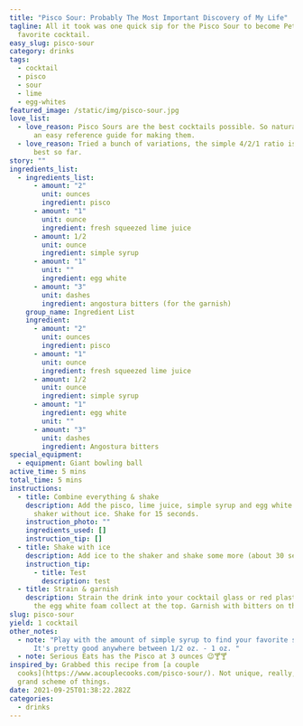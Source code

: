 ```yaml
---
title: "Pisco Sour: Probably The Most Important Discovery of My Life"
tagline: All it took was one quick sip for the Pisco Sour to become Peter's
  favorite cocktail.
easy_slug: pisco-sour
category: drinks
tags:
  - cocktail
  - pisco
  - sour
  - lime
  - egg-whites
featured_image: /static/img/pisco-sour.jpg
love_list:
  - love_reason: Pisco Sours are the best cocktails possible. So naturally we need
      an easy reference guide for making them.
  - love_reason: Tried a bunch of variations, the simple 4/2/1 ratio is simply the
      best so far.
story: ""
ingredients_list:
  - ingredients_list:
      - amount: "2"
        unit: ounces
        ingredient: pisco
      - amount: "1"
        unit: ounce
        ingredient: fresh squeezed lime juice
      - amount: 1/2
        unit: ounce
        ingredient: simple syrup
      - amount: "1"
        unit: ""
        ingredient: egg white
      - amount: "3"
        unit: dashes
        ingredient: angostura bitters (for the garnish)
    group_name: Ingredient List
    ingredient:
      - amount: "2"
        unit: ounces
        ingredient: pisco
      - amount: "1"
        unit: ounce
        ingredient: fresh squeezed lime juice
      - amount: 1/2
        unit: ounce
        ingredient: simple syrup
      - amount: "1"
        ingredient: egg white
        unit: ""
      - amount: "3"
        unit: dashes
        ingredient: Angostura bitters
special_equipment:
  - equipment: Giant bowling ball
active_time: 5 mins
total_time: 5 mins
instructions:
  - title: Combine everything & shake
    description: Add the pisco, lime juice, simple syrup and egg white to a cocktail
      shaker without ice. Shake for 15 seconds.
    instruction_photo: ""
    ingredients_used: []
    instruction_tip: []
  - title: Shake with ice
    description: Add ice to the shaker and shake some more (about 30 seconds).
    instruction_tip:
      - title: Test
        description: test
  - title: Strain & garnish
    description: Strain the drink into your cocktail glass or red plastic cup. Watch
      the egg white foam collect at the top. Garnish with bitters on the foam.
slug: pisco-sour
yield: 1 cocktail
other_notes:
  - note: "Play with the amount of simple syrup to find your favorite sweet spot.
      It's pretty good anywhere between 1/2 oz. - 1 oz. "
  - note: Serious Eats has the Pisco at 3 ounces 😉🍸🍸
inspired_by: Grabbed this recipe from [a couple
  cooks](https://www.acouplecooks.com/pisco-sour/). Not unique, really, in the
  grand scheme of things.
date: 2021-09-25T01:38:22.282Z
categories:
  - drinks
---
```

